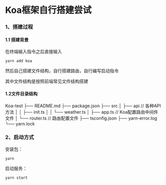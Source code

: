 # Koa框架自行搭建尝试

### 1、搭建过程

#### 1.1 搭建背景

在终端输入指令之后直接输入

```
yarn add koa
```

然后自己搭建文件结构，自行搭建路由，自行编写启动指令

其中文件结构是按照前端常见文件结构搭建

#### 1.2文件目录结构

Koa-test
├── README.md
├── package.json
├── src
│   ├── api // 各种API方法
│   │   ├── init.ts
│   │   └── weather.ts
│   ├── app.ts // Koa配置路由中间件文件
│   └── router.ts // 路由配置文件
├── tsconfig.json
├── yarn-error.log
└── yarn.lock

### 2、启动方式

安装包：

```
yarn
```

启动服务：

```
yarn start
```
